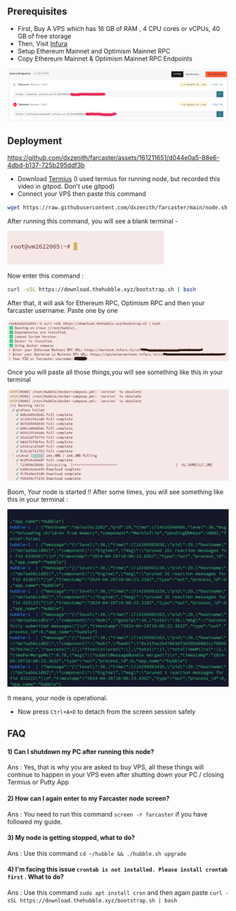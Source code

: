 
## Prerequisites

- First, Buy A VPS which has 16 GB of RAM , 4 CPU cores or vCPUs, 40 GB of free storage
- Then, Visit [Infura](https://app.infura.io/)
- Setup Ethereum Mainnet and Optimism Mainnet RPC
- Copy Ethereum Mainnet & Optimism Mainnet RPC Endpoints


![Logo](/images/image_2024-06-23_12-54-27.png)

## Deployment
https://github.com/dxzenith/farcaster/assets/161211651/d044e0a5-88e6-4dbd-b137-725b295ddf3b

- Download [Termius](https://termius.com/download/windows) (I used termius for running node, but recorded this video in gitpod. Don't use gitpod)
- Connect your VPS then paste this command

```bash
wget https://raw.githubusercontent.com/dxzenith/farcaster/main/node.sh && chmod +x node.sh && ./node.sh
```
After running this command, you will see a blank terminal -

![Logo3](/images/Screenshot%202024-06-23%20131430.png)

Now enter this command :

```bash
curl -sSL https://download.thehubble.xyz/bootstrap.sh | bash
```
After that, it will ask for Ethereum RPC, Optimism RPC and then your farcaster username. Paste one by one

![Logo4](/images/photo_2024-06-23_13-21-23.jpg)

Once you will paste all those things,you will see something like this in your terminal

![Logo5](/images/Screenshot%202024-06-23%20132034.png)

Boom, Your node is started !! After some times, you will see something like this in your terminal :

![Logo4](/images/Screenshot%202024-06-23%20132711.png)

It means, your node is operational.

- Now press ```Ctrl+A+D``` to detach from the screen session safely


## FAQ

#### 1) Can I shutdown my PC after running this node?

Ans : Yes, that is why you are asked to  buy VPS, all these things will continue to happen in your VPS even after shutting down your PC / closing Termius or Putty App

#### 2) How can I again enter to my Farcaster node screen?

Ans : You need to run this command `screen -r farcaster` if you have followed my guide.


#### 3) My node is getting stopped, what to do?

Ans : Use this command `cd ~/hubble && ./hubble.sh upgrade`

#### 4) I'm facing this issue `crontab is not installed. Please install crontab first` . What to do?

Ans : Use this command `sudo apt install cron` and then again paste `curl -sSL https://download.thehubble.xyz/bootstrap.sh | bash`
